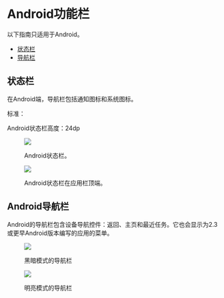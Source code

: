 <div class="article__intro">

[en]: <> (Android bars)
# Android功能栏

[en]: <> (The following guidance applies to Android only.)
以下指南只适用于Android。

<nav>

[en]: <> (Status bar)
[en]: <> (Android navigation bar)
* [状态栏](#status-bar)
* [导航栏](#android-navigation-bar)

</nav></div><div class="article__body">

[en]: <> (Status bar)
<h2 id="status-bar">状态栏</h2>

[en]: <> (On Android, the status bar contains notification icons and system icons.)
在Android端，导航栏包括通知图标和系统图标。

[en]: <> (Metrics:)
标准：

[en]: <> (Android status bar height: 24dp )
Android状态栏高度：24dp

<div class="mdui-row-sm-2"><div class="mdui-col"><figure>

![]({assets_path}/platform-guidance/android-bars/as-statusbar.png)

<figcaption>

[en]: <> (Android status bar.)
Android状态栏。

</figcaption></figure></div><div class="mdui-col"><figure>

![]({assets_path}/platform-guidance/android-bars/as-appbar.png)

<figcaption>

[en]: <> (Android status bar on top of the app bar)
Android状态栏在应用栏顶端。

</figcaption></figure></div></div>

[en]: <> (Android navigation bar)
<h2 id="android-navigation-bar">Android导航栏</h2>

[en]: <> (The Android navigation bar in Android houses the device navigation controls: Back, Home, and Overview. It also displays a menu for apps written for Android 2.3 or earlier.)
Android的导航栏包含设备导航控件：返回、主页和最近任务。它也会显示为2.3或更早Android版本编写的应用的菜单。

<div class="mdui-row-sm-2"><div class="mdui-col"><figure>

![]({assets_path}/platform-guidance/android-bars/android-only-additional6.png)

<figcaption>

[en]: <> (Dark)
黑暗模式的导航栏

</figcaption></figure></div><div class="mdui-col"><figure>

![]({assets_path}/platform-guidance/android-bars/android-only-additional7.png)

<figcaption>

[en]: <> (Light)
明亮模式的导航栏

</figcaption></figure></div></div></div>
